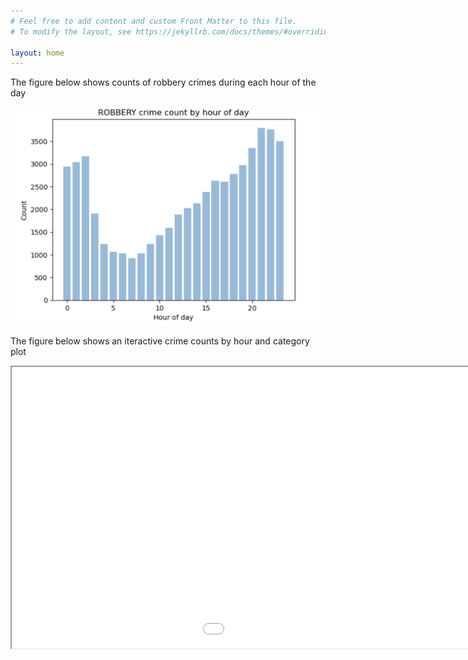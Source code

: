 ```yaml
---
# Feel free to add content and custom Front Matter to this file.
# To modify the layout, see https://jekyllrb.com/docs/themes/#overriding-theme-defaults

layout: home
---
```


The figure below shows counts of robbery crimes during each hour of the day

![Alt Text](/assets/ROBBERY.jpg)

The figure below shows an iteractive crime counts by hour and category plot

<iframe src="/assets/bokeh.html" width="1300" height="450"></iframe>